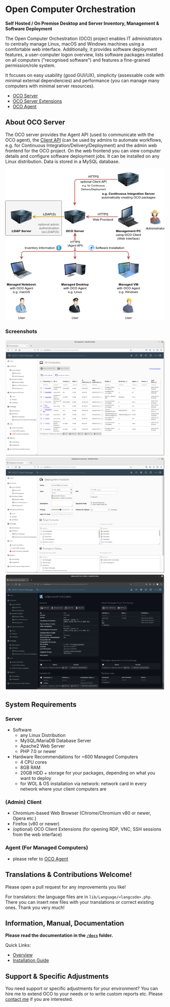 # Open Computer Orchestration
**Self Hosted / On Premise Desktop and Server Inventory, Management & Software Deployment**

The Open Computer Orchestration (OCO) project enables IT administrators to centrally manage Linux, macOS and Windows machines using a comfortable web interface. Additionally, it provides software deployment features, a user-computer logon overview, lists software packages installed on all computers ("recognised software") and features a fine-grained permission/role system.

It focuses on easy usability (good GUI/UX), simplicity (assessable code with minimal external dependencies) and performance (you can manage many computers with minimal server resources).

- [OCO Server](https://github.com/schorschii/oco-server)
- [OCO Server Extensions](https://github.com/schorschii/oco-server-extensions)
- [OCO Agent](https://github.com/schorschii/oco-agent)

## About OCO Server
The OCO server provides the Agent API (used to communicate with the OCO agent), the [Client API](docs/Client-API.md) (can be used by admins to automate workflows, e.g. for Continuous Integration/Delivery/Deployment) and the admin web frontend for the OCO project. On the web frontend you can view computer details and configure software deployment jobs. It can be installed on any Linux distribution. Data is stored in a MySQL database.

![Schematic](.github/oco-schematic.png)

### Screenshots
![Computers](.github/1.png)
![Deployment Wizard](.github/2.png)
![Dark Mode](.github/3.png)

## System Requirements
### Server
- Software
  - any Linux Distribution
  - MySQL/MariaDB Database Server
  - Apache2 Web Server
  - PHP 7.0 or newer
- Hardware Recommendations for ~600 Managed Computers
  - 4 CPU cores
  - 8GB RAM
  - 20GB HDD + storage for your packages, depending on what you want to deploy
  - for WOL & OS installation via network: network card in every network where your client computers are

### (Admin) Client
- Chromium-based Web Browser (Chrome/Chromium v80 or newer, Opera etc.)
- Firefox (v80 or newer)
- (optional) OCO Client Extensions (for opening RDP, VNC, SSH sessions from the web interface)

### Agent (For Managed Computers)
- please refer to [OCO Agent](https://github.com/schorschii/oco-agent)

## Translations & Contributions Welcome!
Please open a pull request for any improvements you like!

For translators: the language files are in `lib/Language/<langcode>.php`. There you can insert new files with your translations or correct existing ones. Thank you very much!

## Information, Manual, Documentation
**Please read the documentation in the [`/docs`](docs/README.md) folder.**

Quick Links:
- [Overview](docs/README.md)
- [Installation Guide](docs/Server-Installation.md)

## Support & Specific Adjustments
You need support or specific adjustments for your environment? You can hire me to extend OCO to your needs or to write custom reports etc. Please [contact me](https://georg-sieber.de/?page=impressum) if you are interested.
